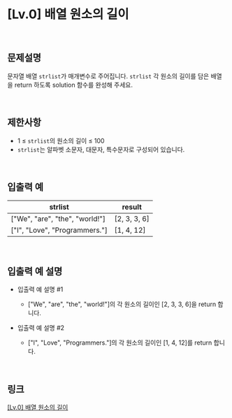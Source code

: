 # [Lv.0] 배열 원소의 길이

<br>

## 문제설명
문자열 배열 `strlist`가 매개변수로 주어집니다. `strlist` 각 원소의 길이를 담은 배열을 return 하도록 solution 함수를 완성해 주세요.

<br>

## 제한사항
- 1 ≤ `strlist`의 원소의 길이 ≤ 100
- `strlist`는 알파벳 소문자, 대문자, 특수문자로 구성되어 있습니다.

<br>

## 입출력 예
| strlist | result |
|---|---|
| ["We", "are", "the", "world!"] | [2, 3, 3, 6] |
| ["I", "Love", "Programmers."] | [1, 4, 12] |

<br>

## 입출력 예 설명
- 입출력 예 설명 #1
    - ["We", "are", "the", "world!"]의 각 원소의 길이인 [2, 3, 3, 6]을 return 합니다.

- 입출력 예 설명 #2
    - ["I", "Love", "Programmers."]의 각 원소의 길이인 [1, 4, 12]를 return 합니다.

<br>

## 링크
[[Lv.0] 배열 원소의 길이](https://school.programmers.co.kr/learn/courses/30/lessons/120854)
